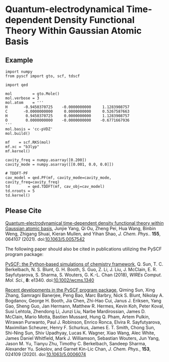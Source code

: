 # Quantum-electrodynamical Time-dependent Density Functional Theory Within Gaussian Atomic Basis

## Example
```
import numpy
from pyscf import gto, scf, tdscf

import qed

mol         = gto.Mole()
mol.verbose = 3
mol.atom    = '''
H       -0.9450370725    -0.0000000000     1.1283908757
C       -0.0000000000     0.0000000000     0.5267587663
H        0.9450370725     0.0000000000     1.1283908757
O        0.0000000000    -0.0000000000    -0.6771667936
'''
mol.basis = 'cc-pVDZ'
mol.build()

mf    = scf.RKS(mol)
mf.xc = "b3lyp"
mf.kernel()

cavity_freq = numpy.asarray([0.200])
cavity_mode = numpy.asarray([[0.001, 0.0, 0.0]])

# TDDFT-PF
cav_model = qed.PF(mf, cavity_mode=cavity_mode, cavity_freq=cavity_freq)
td        = qed.TDDFT(mf, cav_obj=cav_model)
td.nroots = 5
td.kernel()
```

## Please Cite

[Quantum-electrodynamical time-dependent density functional theory within Gaussian atomic basis](https://aip.scitation.org/doi/full/10.1063/5.0057542),
Junjie Yang, Qi Ou, Zheng Pei, Hua Wang, Binbin Weng, Zhigang Shuai, Kieran Mullen, and Yihan Shao, *J. Chem. Phys.*. **155**, 064107 (2021). doi:[10.1063/5.0057542](https://aip.scitation.org/doi/full/10.1063/5.0057542)

The following paper should also be cited in publications utilizing the PySCF program package:

[PySCF: the Python‐based simulations of chemistry framework](https://onlinelibrary.wiley.com/doi/abs/10.1002/wcms.1340),
Q. Sun, T. C. Berkelbach, N. S. Blunt, G. H. Booth, S. Guo, Z. Li, J. Liu,
J. McClain, E. R. Sayfutyarova, S. Sharma, S. Wouters, G. K.-L. Chan (2018),
*WIREs Comput. Mol. Sci.*, **8**: e1340. doi:[10.1002/wcms.1340](https://onlinelibrary.wiley.com/doi/abs/10.1002/wcms.1340)

[Recent developments in the PySCF program package](https://aip.scitation.org/doi/10.1063/5.0006074),
Qiming Sun, Xing Zhang, Samragni Banerjee, Peng Bao, Marc Barbry, Nick S. Blunt, Nikolay A. Bogdanov, George H. Booth, Jia Chen, Zhi-Hao Cui, Janus J. Eriksen, Yang Gao, Sheng Guo, Jan Hermann, Matthew R. Hermes, Kevin Koh, Peter Koval, Susi Lehtola, Zhendong Li, Junzi Liu, Narbe Mardirossian, James D. McClain, Mario Motta, Bastien Mussard, Hung Q. Pham, Artem Pulkin, Wirawan Purwanto, Paul J. Robinson, Enrico Ronca, Elvira R. Sayfutyarova, Maximilian Scheurer, Henry F. Schurkus, James E. T. Smith, Chong Sun, Shi-Ning Sun, Shiv Upadhyay, Lucas K. Wagner, Xiao Wang, Alec White, James Daniel Whitfield, Mark J. Williamson, Sebastian Wouters, Jun Yang, Jason M. Yu, Tianyu Zhu, Timothy C. Berkelbach, Sandeep Sharma, Alexander Yu. Sokolov, and Garnet Kin-Lic Chan,
*J. Chem. Phys.*, **153**, 024109 (2020). doi:[10.1063/5.0006074](https://aip.scitation.org/doi/10.1063/5.0006074)